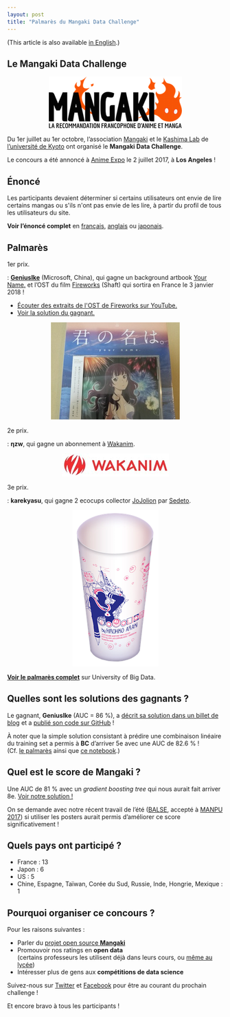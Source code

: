 ```yaml
---
layout: post
title: "Palmarès du Mangaki Data Challenge"
---
```


(This article is also available [in English](/2017/10/08/mangaki-data-challenge-winners-en/).)

## Le Mangaki Data Challenge

<p align="center"><a href="https://mangaki.fr"><img src="/public/img/mangaki.png" style="display: inline; margin: 0" /></a></p>

Du 1er juillet au 1er octobre, l’association [Mangaki](https://mangaki.fr) et le [Kashima Lab](http://www.ml.ist.i.kyoto-u.ac.jp/en/) de [l’université de Kyoto](http://www.kyoto-u.ac.jp/en) ont organisé le **Mangaki Data Challenge**.

Le concours a été annoncé à [Anime Expo](http://www.anime-expo.org) le 2 juillet 2017, à **Los Angeles** !

## Énoncé

Les participants devaient déterminer si certains utilisateurs ont envie de lire certains mangas ou s'ils n'ont pas envie de les lire, à partir du profil de tous les utilisateurs du site.

**Voir l’énoncé complet** en [français](/2017/07/18/mangaki-data-challenge-fr/), [anglais](/2017/07/18/mangaki-data-challenge-en/) ou [japonais](/2017/07/18/jp/).

## Palmarès

1er prix.

:   [**GeniusIke**](http://wattlebird.github.io/about/) (Microsoft, China), qui gagne un background artbook [Your Name.](https://mangaki.fr/anime/14495) et l’OST du film [Fireworks](https://mangaki.fr/anime/18331) (Shaft) qui sortira en France le 3 janvier 2018 !  
- [Écouter des extraits de l'OST de Fireworks sur YouTube.](https://www.youtube.com/watch?v=PLydu6Z6h_Q)
- [Voir la solution du gagnant.](https://wattlebird.github.io/2017/10/02/Mangaki-data-challenge-1st-place-solution/)

<p align="center"><img src="/public/img/your-name-is-fireworks.jpg" /></p>

2e prix.

:   **ηzw**, qui gagne un abonnement à [Wakanim](https://www.wakanim.tv).

<p align="center"><img src="/public/img/wakanim.jpg" /></p>

3e prix.

:   **karekyasu**, qui gagne 2 ecocups collector [JoJolion](https://mangaki.fr/manga/5910) par [Sedeto](http://sedeto.fr).

<p align="center"><img src="/public/img/jojolion.png" /></p>

[**Voir le palmarès complet**](http://universityofbigdata.net/competition/5085548788056064?lang=en) sur University of Big Data.

## Quelles sont les solutions des gagnants ?

Le gagnant, **GeniusIke** (AUC = 86 %), a [décrit sa solution dans un billet de blog](https://wattlebird.github.io/2017/10/02/Mangaki-data-challenge-1st-place-solution/) et a [publié son code sur GitHub](https://github.com/wattlebird/MangakiChallenge) !

À noter que la simple solution consistant à prédire une combinaison linéaire du training set a permis à **BC** d’arriver 5e avec une AUC de 82.6 % !  
(Cf. [le palmarès](http://bit.ly/mangakidatachallenge) ainsi que [ce notebook](https://github.com/mangaki/notebooks/blob/master/Mangaki%20Data%20Challenge.ipynb).)

## Quel est le score de Mangaki ?

Une AUC de 81 % avec un *gradient boosting tree* qui nous aurait fait arriver 8e. [Voir notre solution !](https://github.com/mangaki/notebooks/blob/master/Mangaki%20Data%20Challenge.ipynb)

On se demande avec notre récent travail de l’été ([BALSE](https://github.com/mangaki/balse), accepté à [MANPU 2017](http://manpu2017.imlab.jp)) si utiliser les posters aurait permis d’améliorer ce score significativement !

## Quels pays ont participé ?

- France : 13
- Japon : 6
- US : 5
- Chine, Espagne, Taïwan, Corée du Sud, Russie, Inde, Hongrie, Mexique : 1

## Pourquoi organiser ce concours ?

Pour les raisons suivantes :

- Parler du [projet open source **Mangaki**](https://github.com/mangaki/mangaki/)
- Promouvoir nos ratings en **open data**  
(certains professeurs les utilisent déjà dans leurs cours, ou [même au lycée](https://github.com/mangaki/movielens/))
- Intéresser plus de gens aux **compétitions de data science**

Suivez-nous sur [Twitter](https://twitter.com/mangakifr) et [Facebook](https://fb.me/mangakifr) pour être au courant du prochain challenge !

Et encore bravo à tous les participants !
